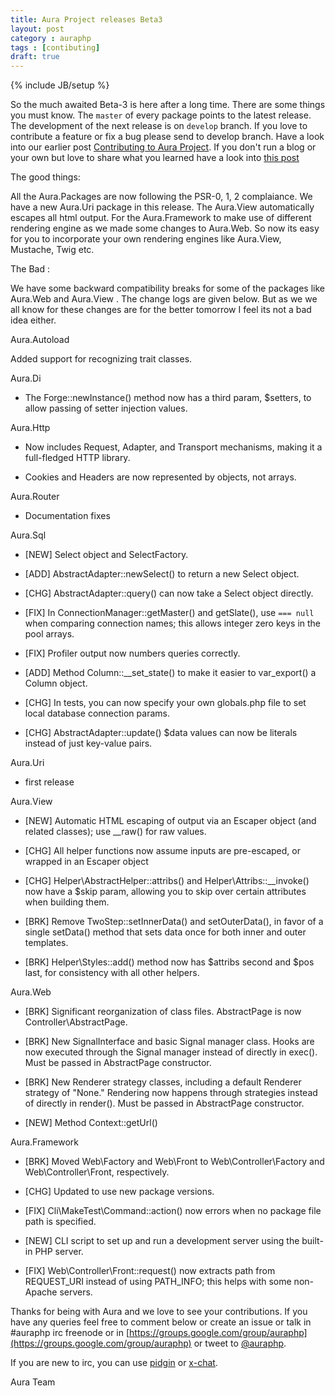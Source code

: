 ```yaml
---
title: Aura Project releases Beta3
layout: post
category : auraphp
tags : [contibuting]
draft: true
---
```

{% include JB/setup %}

So the much awaited Beta-3 is here after a long time. There are some things you must know. The `master` of every package points to the latest  release. The development of the next release is on `develop` branch. If you love to contribute a feature or fix a bug please send to develop branch. Have a look into our earlier post [Contributing to Aura Project](http://auraphp.github.com/2012/07/13/contributing-to-aura-project/). If you don't run a blog or your own but love to share what you learned have a look into [this post](http://auraphp.github.com/2012/05/18/writing-blog-post-for-aura/)

The good things:

All the Aura.Packages are now following the PSR-0, 1, 2 complaiance.
We have a new Aura.Uri package in this release.
The Aura.View automatically escapes all html output.
For the Aura.Framework to make use of different rendering engine as we made some changes to Aura.Web. So now its easy for you to incorporate your own rendering engines like Aura.View, Mustache, Twig etc.

The Bad :

We have some backward compatibility breaks for some of the packages like Aura.Web and Aura.View . The change logs are given below. But as we we all know for these changes are for the better tomorrow I feel its not a bad idea either.

Aura.Autoload

Added support for recognizing trait classes.

Aura.Di

- The Forge::newInstance() method now has a third param, $setters, to allow passing of setter injection values.

Aura.Http

- Now includes Request, Adapter, and Transport mechanisms, making it a full-fledged HTTP library.

- Cookies and Headers are now represented by objects, not arrays.

Aura.Router

- Documentation fixes

Aura.Sql

- [NEW] Select object and SelectFactory.

- [ADD] AbstractAdapter::newSelect() to return a new Select object.

- [CHG] AbstractAdapter::query() can now take a Select object directly.

- [FIX] In ConnectionManager::getMaster() and getSlate(), use `=== null` when comparing connection names; this allows integer zero keys in the pool arrays.

- [FIX] Profiler output now numbers queries correctly.

- [ADD] Method Column::__set_state() to make it easier to var_export() a Column object.

- [CHG] In tests, you can now specify your own globals.php file to set local database connection params.

- [CHG] AbstractAdapter::update() $data values can now be literals instead of just key-value pairs.

Aura.Uri

- first release

Aura.View

- [NEW] Automatic HTML escaping of output via an Escaper object (and related classes); use __raw() for raw values.

- [CHG] All helper functions now assume inputs are pre-escaped, or wrapped in an Escaper object

- [CHG] Helper\AbstractHelper::attribs() and Helper\Attribs::__invoke() now have a $skip param, allowing you to skip over certain attributes when building them.

- [BRK] Remove TwoStep::setInnerData() and setOuterData(), in favor of a single setData() method that sets data once for both inner and outer
  templates.

- [BRK] Helper\Styles::add() method now has $attribs second and $pos last, for consistency with all other helpers.

Aura.Web

- [BRK] Significant reorganization of class files. AbstractPage is now
  Controller\AbstractPage.

- [BRK] New SignalInterface and basic Signal manager class. Hooks are now
  executed through the Signal manager instead of directly in exec(). Must
  be passed in AbstractPage constructor.

- [BRK] New Renderer strategy classes, including a default Renderer strategy
  of "None." Rendering now happens through strategies instead of directly in
  render(). Must be passed in AbstractPage constructor.

- [NEW] Method Context::getUrl()

Aura.Framework

- [BRK] Moved Web\Factory and Web\Front to Web\Controller\Factory and Web\Controller\Front, respectively.

- [CHG] Updated to use new package versions.

- [FIX] Cli\MakeTest\Command::action() now errors when no package file path is specified.

- [NEW] CLI script to set up and run a development server using the built-in PHP server.

- [FIX] Web\Controller\Front::request() now extracts path from REQUEST_URI instead of using PATH_INFO; this helps with some non-Apache servers.

Thanks for being with Aura and we love to see your contributions. If you have any queries feel free to comment below or create an issue or talk in #auraphp irc freenode or in [https://groups.google.com/group/auraphp](https://groups.google.com/group/auraphp) or tweet to [@auraphp](http://twitter.com/auraphp).

If you are new to irc, you can use [pidgin](http://www.pidgin.im/) or [x-chat](http://xchat.org/).

Aura Team
